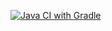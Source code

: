 [![Java CI with Gradle](https://github.com/ArtemZadunaev/Java-Selenium/actions/workflows/gradle.yml/badge.svg)](https://github.com/ArtemZadunaev/Java-Selenium/actions/workflows/gradle.yml)
